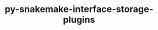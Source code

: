 ---
title: "py-snakemake-interface-storage-plugins"
layout: cache
categories: [package, develop]
meta: {"versions": ["3.3.0"], "compilers": ["gcc@=7.3.1"], "oss": ["amzn2"], "platforms": ["linux"], "targets": ["aarch64", "x86_64_v3"], "stacks": ["aws-isc", "aws-isc-aarch64", "root"], "num_specs": 13, "num_specs_by_stack": {"aws-isc-aarch64": 6, "root": 13, "aws-isc": 7}}
spec_details: [{"hash": "3pwxwac375ecegm6l5dy6tbsz2z5jfjp", "compiler": "gcc@=7.3.1", "versions": ["3.3.0"], "os": "amzn2", "platform": "linux", "target": "aarch64", "variants": ["build_system=python_pip"], "stacks": ["aws-isc-aarch64", "root"], "size": "-", "tarball": "https://binaries.spack.io/develop/build_cache/linux-amzn2-aarch64/gcc-7.3.1/py-snakemake-interface-storage-plugins-3.3.0/linux-amzn2-aarch64-gcc-7.3.1-py-snakemake-interface-storage-plugins-3.3.0-3pwxwac375ecegm6l5dy6tbsz2z5jfjp.spack"}, {"hash": "4mpdax24mouyopjwaf4uqohefiwij6rh", "compiler": "gcc@=7.3.1", "versions": ["3.3.0"], "os": "amzn2", "platform": "linux", "target": "aarch64", "variants": ["build_system=python_pip"], "stacks": ["aws-isc-aarch64", "root"], "size": "-", "tarball": "https://binaries.spack.io/develop/build_cache/linux-amzn2-aarch64/gcc-7.3.1/py-snakemake-interface-storage-plugins-3.3.0/linux-amzn2-aarch64-gcc-7.3.1-py-snakemake-interface-storage-plugins-3.3.0-4mpdax24mouyopjwaf4uqohefiwij6rh.spack"}, {"hash": "h3bl5v55lnyvndztcvzoa2yf66nwvndw", "compiler": "gcc@=7.3.1", "versions": ["3.3.0"], "os": "amzn2", "platform": "linux", "target": "aarch64", "variants": ["build_system=python_pip"], "stacks": ["aws-isc-aarch64", "root"], "size": "-", "tarball": "https://binaries.spack.io/develop/build_cache/linux-amzn2-aarch64/gcc-7.3.1/py-snakemake-interface-storage-plugins-3.3.0/linux-amzn2-aarch64-gcc-7.3.1-py-snakemake-interface-storage-plugins-3.3.0-h3bl5v55lnyvndztcvzoa2yf66nwvndw.spack"}, {"hash": "jb63yvcusbpjstnmo4dybd65nz5erhbn", "compiler": "gcc@=7.3.1", "versions": ["3.3.0"], "os": "amzn2", "platform": "linux", "target": "aarch64", "variants": ["build_system=python_pip"], "stacks": ["aws-isc-aarch64", "root"], "size": "-", "tarball": "https://binaries.spack.io/develop/build_cache/linux-amzn2-aarch64/gcc-7.3.1/py-snakemake-interface-storage-plugins-3.3.0/linux-amzn2-aarch64-gcc-7.3.1-py-snakemake-interface-storage-plugins-3.3.0-jb63yvcusbpjstnmo4dybd65nz5erhbn.spack"}, {"hash": "tw6fqeh5wo5luy663vxwad73wb2s7rdv", "compiler": "gcc@=7.3.1", "versions": ["3.3.0"], "os": "amzn2", "platform": "linux", "target": "aarch64", "variants": ["build_system=python_pip"], "stacks": ["aws-isc-aarch64", "root"], "size": "-", "tarball": "https://binaries.spack.io/develop/build_cache/linux-amzn2-aarch64/gcc-7.3.1/py-snakemake-interface-storage-plugins-3.3.0/linux-amzn2-aarch64-gcc-7.3.1-py-snakemake-interface-storage-plugins-3.3.0-tw6fqeh5wo5luy663vxwad73wb2s7rdv.spack"}, {"hash": "xkdow4b6mk2dnopkfp3ptgv2hprvpajd", "compiler": "gcc@=7.3.1", "versions": ["3.3.0"], "os": "amzn2", "platform": "linux", "target": "aarch64", "variants": ["build_system=python_pip"], "stacks": ["aws-isc-aarch64", "root"], "size": "-", "tarball": "https://binaries.spack.io/develop/build_cache/linux-amzn2-aarch64/gcc-7.3.1/py-snakemake-interface-storage-plugins-3.3.0/linux-amzn2-aarch64-gcc-7.3.1-py-snakemake-interface-storage-plugins-3.3.0-xkdow4b6mk2dnopkfp3ptgv2hprvpajd.spack"}, {"hash": "4a5uaoqgp6buuvuf3jwudglrkk3z7ea2", "compiler": "gcc@=7.3.1", "versions": ["3.3.0"], "os": "amzn2", "platform": "linux", "target": "x86_64_v3", "variants": ["build_system=python_pip"], "stacks": ["aws-isc", "root"], "size": "-", "tarball": "https://binaries.spack.io/develop/build_cache/linux-amzn2-x86_64_v3/gcc-7.3.1/py-snakemake-interface-storage-plugins-3.3.0/linux-amzn2-x86_64_v3-gcc-7.3.1-py-snakemake-interface-storage-plugins-3.3.0-4a5uaoqgp6buuvuf3jwudglrkk3z7ea2.spack"}, {"hash": "anu6s6mw6xu3ny4pyb2watpyzf4fvpnh", "compiler": "gcc@=7.3.1", "versions": ["3.3.0"], "os": "amzn2", "platform": "linux", "target": "x86_64_v3", "variants": ["build_system=python_pip"], "stacks": ["aws-isc", "root"], "size": "-", "tarball": "https://binaries.spack.io/develop/build_cache/linux-amzn2-x86_64_v3/gcc-7.3.1/py-snakemake-interface-storage-plugins-3.3.0/linux-amzn2-x86_64_v3-gcc-7.3.1-py-snakemake-interface-storage-plugins-3.3.0-anu6s6mw6xu3ny4pyb2watpyzf4fvpnh.spack"}, {"hash": "huho37su7flac57kavaotfnj74a2ysq5", "compiler": "gcc@=7.3.1", "versions": ["3.3.0"], "os": "amzn2", "platform": "linux", "target": "x86_64_v3", "variants": ["build_system=python_pip"], "stacks": ["aws-isc", "root"], "size": "-", "tarball": "https://binaries.spack.io/develop/build_cache/linux-amzn2-x86_64_v3/gcc-7.3.1/py-snakemake-interface-storage-plugins-3.3.0/linux-amzn2-x86_64_v3-gcc-7.3.1-py-snakemake-interface-storage-plugins-3.3.0-huho37su7flac57kavaotfnj74a2ysq5.spack"}, {"hash": "m3lh7msoca7vsgy6kpro3rizrekmzjlt", "compiler": "gcc@=7.3.1", "versions": ["3.3.0"], "os": "amzn2", "platform": "linux", "target": "x86_64_v3", "variants": ["build_system=python_pip"], "stacks": ["aws-isc", "root"], "size": "-", "tarball": "https://binaries.spack.io/develop/build_cache/linux-amzn2-x86_64_v3/gcc-7.3.1/py-snakemake-interface-storage-plugins-3.3.0/linux-amzn2-x86_64_v3-gcc-7.3.1-py-snakemake-interface-storage-plugins-3.3.0-m3lh7msoca7vsgy6kpro3rizrekmzjlt.spack"}, {"hash": "v5a6micl7thb6cuwnjynjmxymwtwr5ih", "compiler": "gcc@=7.3.1", "versions": ["3.3.0"], "os": "amzn2", "platform": "linux", "target": "x86_64_v3", "variants": ["build_system=python_pip"], "stacks": ["aws-isc", "root"], "size": "-", "tarball": "https://binaries.spack.io/develop/build_cache/linux-amzn2-x86_64_v3/gcc-7.3.1/py-snakemake-interface-storage-plugins-3.3.0/linux-amzn2-x86_64_v3-gcc-7.3.1-py-snakemake-interface-storage-plugins-3.3.0-v5a6micl7thb6cuwnjynjmxymwtwr5ih.spack"}, {"hash": "vqe4azuh5n62273fsyx6i5ffjprw5pxo", "compiler": "gcc@=7.3.1", "versions": ["3.3.0"], "os": "amzn2", "platform": "linux", "target": "x86_64_v3", "variants": ["build_system=python_pip"], "stacks": ["aws-isc", "root"], "size": "-", "tarball": "https://binaries.spack.io/develop/build_cache/linux-amzn2-x86_64_v3/gcc-7.3.1/py-snakemake-interface-storage-plugins-3.3.0/linux-amzn2-x86_64_v3-gcc-7.3.1-py-snakemake-interface-storage-plugins-3.3.0-vqe4azuh5n62273fsyx6i5ffjprw5pxo.spack"}, {"hash": "ygcz7f6oopy5kh2vdfdnn7g4nakahmfe", "compiler": "gcc@=7.3.1", "versions": ["3.3.0"], "os": "amzn2", "platform": "linux", "target": "x86_64_v3", "variants": ["build_system=python_pip"], "stacks": ["aws-isc", "root"], "size": "-", "tarball": "https://binaries.spack.io/develop/build_cache/linux-amzn2-x86_64_v3/gcc-7.3.1/py-snakemake-interface-storage-plugins-3.3.0/linux-amzn2-x86_64_v3-gcc-7.3.1-py-snakemake-interface-storage-plugins-3.3.0-ygcz7f6oopy5kh2vdfdnn7g4nakahmfe.spack"}]
---